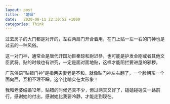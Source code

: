 ```yaml
---
layout: post
title:  "婚姻"
date:   2020-08-11 22:30:52 +1000
categories: Think 
---
```


过去房子的大门都是对开的，左右两扇门开合着用，在门上贴一左一右的门神也是过去的一种风俗。

这一对门神，通常会是唐代开国功臣秦琼和尉迟恭，也可能是护发金刚或者其他文臣武将。贴的时候也有讲究，一定是面对面地贴，这样才能阻拦要进屋的邪秽。

广东俗语"贴错门神"是指两夫妻老是不和，就像贴门神左右翻了，一个脸朝东一个面向西，互相不理不睬。这个比喻实在太形象！

我和老婆结婚12年，贴错的时候还真不少，但过两天又好了，磕磕碰碰又一路前行。感谢她的付出，感谢她比我要冷静，才能走到现在。